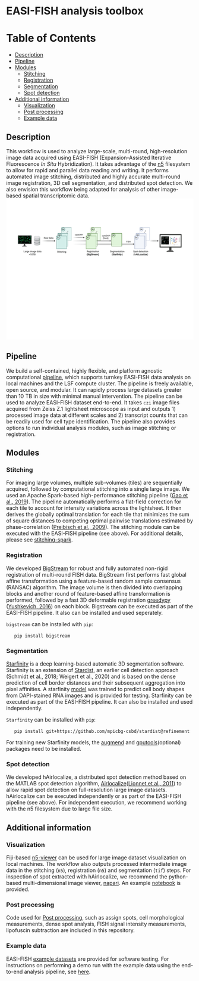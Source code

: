 # EASI-FISH analysis toolbox
Table of Contents
=================
   * [Description](#description)
   * [Pipeline](#pipeline)
   * [Modules](#modules)
      * [Stitching](#stitching)
      * [Registration](#registration)
      * [Segmentation](#segmentation)
      * [Spot detection](#spot-detection)
   * [Additional information](#additional-information)
      * [Visualization](#visualization)
      * [Post processing](#post-processing)  
      * [Example data](#example-data)

## Description #
This workflow is used to analyze large-scale, multi-round, high-resolution image data acquired using EASI-FISH (Expansion-Assisted Iterative Fluorescence *In Situ* Hybridization). It takes advantage of the [n5](https://github.com/saalfeldlab/n5) filesystem to allow for rapid and parallel data reading and writing. It performs automated image stitching, distributed and highly accurate multi-round image registration, 3D cell segmentation, and distributed spot detection. We also envision this workflow being adapted for analysis of other image-based spatial transcriptomic data. 
![](/resources/Pipeline.gif)
 
## Pipeline #
We build a self-contained, highly flexible, and platform agnostic computational [pipeline](https://github.com/JaneliaSciComp/multifish), which supports turnkey EASI-FISH data analysis on local machines and the LSF compute cluster. The pipeline is freely available, open source, and modular. It can rapidly process large datasets greater than 10 TB in size with minimal manual intervention. The pipeline can be used to analyze EASI-FISH dataset end-to-end. It takes `czi` image files acquired from Zeiss Z.1 lightsheet microscope as input and outputs 1) processed image data at different scales and 2) transcript counts that can be readily used for cell type identification. The pipeline also provides options to run individual analysis modules, such as image stitching or registration. 

## Modules #

### Stitching #
For imaging large volumes, multiple sub-volumes (tiles) are sequentially acquired, followed by computational stitching into a single large image. We used an Apache Spark-based high-performance stitching pipeline ([Gao et al., 2019](https://science.sciencemag.org/content/363/6424/eaau8302.long)). The pipeline automatically performs a flat-field correction for each tile to account for intensity variations across the lightsheet. It then derives the globally optimal translation for each tile that minimizes the sum of square distances to competing optimal pairwise translations estimated by phase-correlation ([Preibisch et al., 2009](https://academic.oup.com/bioinformatics/article/25/11/1463/332497)). The stitching module can be executed with the EASI-FISH pipeline (see above). For additional details, please see [stitching-spark](https://github.com/saalfeldlab/stitching-spark). 


### Registration #
We developed [BigStream](https://github.com/GFleishman/bigstream) for robust and fully automated non-rigid registration of multi-round FISH data. BigStream first performs fast global affine transformation using a feature-based random sample consensus (RANSAC) algorithm. The image volume is then divided into overlapping blocks and another round of feature-based affine transformation is performed, followed by a fast 3D deformable registration [greedypy](https://github.com/GFleishman/greedypy) ([Yushkevich, 2016](https://github.com/pyushkevich/greedy)) on each block. Bigstream can be executed as part of the EASI-FISH pipeline. It also can be installed and used seperately. 

`bigstream` can be installed with `pip`:
```
   pip install bigstream
```
### Segmentation #
[Starfinity](https://github.com/mpicbg-csbd/stardist/tree/refinement) is a deep learning-based automatic 3D segmentation software. Starfinity is an extension of [Stardist](https://github.com/mpicbg-csbd/stardist), an earlier cell detection approach (Schmidt et al., 2018; Weigert et al., 2020) and is based on the dense prediction of cell border distances and their subsequent aggregation into pixel affinities. A starfinity [model](https://doi.org/10.25378/janelia.13624268) was trained to predict cell body shapes from DAPI-stained RNA images and is provided for testing. Starfinity can be executed as part of the EASI-FISH pipeline. It can also be installed and used independently. 

`Starfinity`  can be installed with  `pip`:
```
   pip install git+https://github.com/mpicbg-csbd/stardist@refinement
```
For training new Starfinity models, the [augmend](https://github.com/stardist/augmend) and [gputools](https://github.com/maweigert/gputools)(optional) packages need to be installed.

### Spot detection #
We developed hAirlocalize, a distributed spot detection method based on the MATLAB spot detection algorithm, [Airlocalize](http://www.timotheelionnet.net/software/)([Lionnet et al., 2011](https://www.nature.com/articles/nmeth.1551)) to allow rapid spot detection on full-resolution large image datasets. hAirlocalize can be executed independently or as part of the EASI-FISH pipeline (see above). For independent execution, we recommend working with the n5 filesystem due to large file size.

## Additional information #

### Visualization #
Fiji-based [n5-viewer](https://github.com/saalfeldlab/n5-viewer) can be used for large image dataset visualization on local machines. The workflow also outputs processed intermediate image data in the stitching (`n5`), registration (`n5`) and segmentation (`tif`) steps. For inspection of spot extracted with hAirlocalize, we recommend the python-based multi-dimensional image viewer, [napari](https://napari.org/). An example [notebook](https://github.com/multiFISH/EASI-FISH/tree/master/visualization) is provided. 

### Post processing
Code used for [Post processing](https://github.com/multiFISH/EASI-FISH/tree/master/post_processing), such as assign spots, cell morphological measurements, dense spot analysis, FISH signal intensity measurements, lipofuscin subtraction are included in this repository. 

### Example data #
EASI-FISH [example datasets](https://doi.org/10.25378/janelia.c.5276708) are provided for software testing. For instructions on performing a demo run with the example data using the end-to-end analysis pipeline, see [here](https://github.com/JaneliaSciComp/multifish). 


